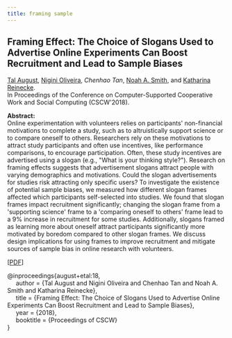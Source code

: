 ```yaml
---
title: framing sample
---
```


## Framing Effect: The Choice of Slogans Used to Advertise Online Experiments Can Boost Recruitment and Lead to Sample Biases

[Tal August][tal_august], [Nigini Oliveira][nigini_oliveira], _Chenhao Tan_, [Noah A. Smith][noah_smith], and [Katharina Reinecke][katharina_reinecke].       
In Proceedings of the Conference on Computer-Supported Cooperative Work and Social Computing (CSCW'2018).


**Abstract:**    
Online experimentation with volunteers relies on participants' non-financial motivations to complete a study,
such as to altruistically support science or to compare oneself to others. Researchers rely on these motivations
to attract study participants and often use incentives, like performance comparisons, to encourage participation.
Often, these study incentives are advertised using a slogan (e.g., "What is your thinking style?"). Research on
framing effects suggests that advertisement slogans attract people with varying demographics and motivations.
Could the slogan advertisements for studies risk attracting only specific users? To investigate the existence of
potential sample biases, we measured how different slogan frames affected which participants self-selected
into studies. We found that slogan frames impact recruitment significantly; changing the slogan frame from a
'supporting science' frame to a 'comparing oneself to others' frame lead to a 9% increase in recruitment for
some studies. Additionally, slogans framed as learning more about oneself attract participants significantly
more motivated by boredom compared to other slogan frames. We discuss design implications for using frames
to improve recruitment and mitigate sources of sample bias in online research with volunteers.

[[PDF](https://homes.cs.washington.edu/~nasmith/papers/august+oliveira+tan+smith+reinecke.cscw18.pdf)]


@inproceedings{august+etal:18,   
&nbsp;&nbsp;&nbsp;&nbsp;
author = {Tal August and Nigini Oliveira and Chenhao Tan and Noah A. Smith and Katharina Reinecke},   
&nbsp;&nbsp;&nbsp;&nbsp;
title = {Framing Effect: The Choice of Slogans Used to Advertise Online Experiments Can Boost Recruitment and Lead to Sample Biases},   
&nbsp;&nbsp;&nbsp;&nbsp;
year = {2018},   
&nbsp;&nbsp;&nbsp;&nbsp;
booktitle = {Proceedings of CSCW}   
}



[paper_link]: /pubs/online-offline/nba-team-performance.pdf
[slides_link]: /pubs/debate_quotes/www_slides.pdf
[supplementary_link]: /pubs/debate_quotes/supplementary.pdf
[data_link]: /data/debate-quotes/debate_quotes.zip
[readme_link]: /data/debate-quotes/README.txt
[//]: <> (links for collaborators)
[lada_adamic]: http://www.ladamic.com/
[tal_august]: https://homes.cs.washington.edu/~taugust/
[claire_cardie]: http://www.cs.cornell.edu/home/cardie/
[ed_chi]: http://www-users.cs.umn.edu/~echi/
[eunsol_choi]: http://homes.cs.washington.edu/~eunsol/home.html
[yejin_choi]: https://homes.cs.washington.edu/~yejin/
[dallas_card]: http://www.cs.cmu.edu/~dcard/
[elizabeth_clark]: https://homes.cs.washington.edu/~eaclark7/
[cristian_danescu_niculescu_mizil]: http://www.cs.cornell.edu/~cristian/
[adrien_friggeri]: http://www.friggeri.net/
[evgeniy_gabrilovich]: http://www.cs.technion.ac.il/~gabr/
[jack_hessel]: http://www.cs.cornell.edu/~jhessel/
[david_huffaker]: http://www.davehuffaker.com
[isil_erel]: http://u.osu.edu/erel-koksal.1/
[jon_kleinberg]: http://www.cs.cornell.edu/home/kleinber
[gueorgi_kossinets]: https://sites.google.com/site/gkossinets/
[vivian_lai]: https://vivlai.github.io/
[lillian_lee]: http://www.cs.cornell.edu/home/llee
[tao_lei]: http://people.csail.mit.edu/taolei/
[omer_levy]: https://levyomer.wordpress.com/
[ping_li]: http://www.stat.cornell.edu/~li/
[nelson_liu]: https://homes.cs.washington.edu/~nfliu/
[bin_lu]: http://sites.google.com/site/lubin2010/
[qin_lv]: https://www.cs.colorado.edu/~lv/
[michael_macy]: http://www.soc.cornell.edu/faculty/macy.html
[sendhil_mullainathan]: http://scholar.harvard.edu/sendhil/home
[vlad_niculae]: http://vene.ro/
[nigini_oliveira]: https://sites.google.com/view/nigini/
[katharina_reinecke]: https://homes.cs.washington.edu/~reinecke/index.html
[bo_pang]: https://sites.google.com/site/bopang42/
[hao_peng]: https://homes.cs.washington.edu/~hapeng/
[daniel_romero]: http://www.dromero.org/
[anne_ross]: https://homes.cs.washington.edu/~ansross/
[roy_schwartz]: https://homes.cs.washington.edu/~roysch/
[noah_smith]: http://homes.cs.washington.edu/~nasmith/
[alex_smola]: alex.smola.org
[lea_stern]: http://www.leastern.com/
[jimeng_sun]: http://www.sunlab.org/
[jie_tang]: http://keg.cs.tsinghua.edu.cn/persons/johan_ugander
[johan_ugander]: http://people.cam.cornell.edu/~jugander/
[fei_wang]: http://sites.google.com/site/feiwang03/
[shaomei_wu]: http://www.cs.cornell.edu/~sw475/
[ming_zhou]: http://research.microsoft.com/en-us/people/mingzhou
[sebastian_martschat]: http://smartschat.de/
[yangfeng_ji]: http://jiyfeng.github.io/
[michael_weisbach]: https://u.osu.edu/weisbach.2/
[yang_yang]: http://yangy.org/
[shuo_zhang]: http://www.jasondarkblue.com/
